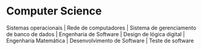 # Computer Science
Sistemas operacionais | Rede de computadores | Sistema de gerenciamento de banco de dados | Engenharia de Software | Design de lógica digital | Engenharia Matemática | Desenvolvimento de Software | Teste de software
